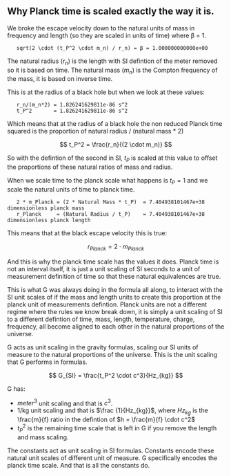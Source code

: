 ##  Why Planck time is scaled exactly the way it is. 

We broke the escape velocity down to the natural units of mass in frequency and length (so they are scaled in units of time) where β = 1.

```
   sqrt(2 \cdot (t_P^2 \cdot m_n) / r_n) = β = 1.000000000000e+00 
```

The natural radius ($r_n$) is the length with SI defintion of the meter removed so it is based on time.
The natural mass ($m_n$) is the Compton frequency of the mass, it is based on inverse time.  

This is at the radius of a black hole but when we look at these values:

```
   r_n/(m_n*2) = 1.826241629811e-86 s^2
   t_P^2       = 1.826241629811e-86 s^2
```

Which means that at the radius of a black hole the non reduced Planck time squared is the proportion of natural radius / (natural mass * 2)

$$
t_P^2 = \frac{r_n}{(2 \cdot m_n)}
$$

So with the defintion of the second in SI, $t_P$ is scaled at this value to offset the proportions of these natural ratios of mass and radius.

When we scale time to the planck scale what happens is $t_P = 1$ and we scale the natural units of time to planck time. 

```
   2 * m_Planck = (2 * Natural Mass * t_P)  = 7.404938101467e+38 dimensionless planck mass
   r_Planck     = (Natural Radius / t_P)    = 7.404938101467e+38 dimensionless planck length
```   

This means that at the black escape velocity this is true:

$$
r_{Planck} = 2 \cdot  m_{Planck}
$$

And this is why the planck time scale has the values it does.  Planck time is not an interval itself, it is just a unit scaling of SI seconds to a unit of measurement definition of time so that these natural equivalences are true.  

This is what G was always doing in the formula all along, to interact with the SI unit scales of if the mass and length units to create this proportion at the planck unit of measurements defintion.  Planck units are not a different regime where the rules we know break down, it is simply a unit scaling of SI to a different defintion of time, mass, length, temperature, charge, frequency, all become aligned to each other in the natural proportions of the universe.  

G acts as unit scaling in the gravity formulas, scaling our SI units of measure to the natural proportions of the universe. This is the unit scaling that G performs in formulas.

$$
G_{SI} = \frac{t_P^2 \cdot  c^3}{Hz_{kg}}
$$

G has:
*  $meter^3$ unit scaling and that is $c^3$. 
*  1/kg unit scaling and that is $\frac {1}{Hz_{kg}}$, where $Hz_{kg}$ is the \frac{m}{f} ratio in the defintion of $h = \frac{m}{f} \cdot c^2$
*  $t_P^2$ is the remaining time scale that is left in G if you remove the length and mass scaling.

The constants act as unit scaling in SI formulas. Constants encode these natural unit scales of different unit of measure. G specifically encodes the planck time scale.  And that is all the constants do. 